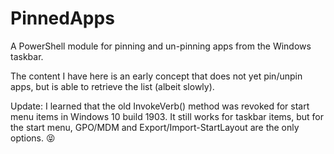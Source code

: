 # PinnedApps

A PowerShell module for pinning and un-pinning apps from the Windows taskbar.

The content I have here is an early concept that does not yet pin/unpin apps, but is able to retrieve the list (albeit slowly).

Update: I learned that the old InvokeVerb() method was revoked for start menu items in Windows 10 build 1903. It still works for taskbar items, but for the start menu, GPO/MDM and Export/Import-StartLayout are the only options. 😝
